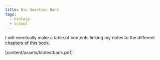```yaml
---
title: Bio Question Bank
tags:
  - biology
  - school
---
```


I will eventually make a table of contents linking my notes to the different chapters of this book.

[content/assets/biotestbank.pdf]
